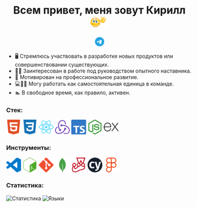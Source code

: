 <h1 align='center'>Всем привет, меня зовут Кирилл
  <img src='./hello.gif' height='30' alt='Приветствие' />
</h1>
<div align='center'>
  <a href='https://t.me/k_gavrilkov'>
    <img src='./Telegram.svg' width='25' height='25' alt='Telegram' />
  </a>
</div>
<ul>
  <li>
    🖥 Стремлюсь участвовать в разработке новых продуктов или совершенствовании существующих.
  </li>
  <li>
    👨‍🏫 Заинтересован в работе под руководством опытного наставника.
  </li>
  <li>
    💪 Мотивирован на профессиональное развитие.
  </li>
  <li>
    💻🚫🏢 Могу работать как самостоятельная единица в команде.
  </li>
  <li>
    🏊 В свободное время, как правило, активен.
  </li>
</ul>
<h3>Стек:</h3>
<div>
  <img src='./HTML5.svg' width='40' height='40' alt='HTML5' />
  <img src='./CSS3.svg' width='40' height='40' alt='CSS3' />
  <img src='./React.svg' width='40' height='40' alt='React' />
  <img src='./Redux.svg' width='40' height='40' alt='Redux' />
  <img src='./TypeScript.svg' width='40' height='40' alt='TypeScript' />
  <img src='./Node.js.svg' width='40' height='40' alt='Node.js' />
  <img src='./Express.svg' width='40' height='40' alt='Express' />
</div>
<h3>Инструменты:</h3>
<div>
  <img src='./VS Code.svg' width='40' height='40' alt='VS Code' />
  <img src='./GNU Bash.svg' width='40' height='40' alt='GNU Bash' />
  <img src='./Git.svg' width='40' height='40' alt='Git' />
  <img src='./MongoDB.svg' width='40' height='40' alt='MongoDB' />
  <img src='./Jest.svg' width='40' height='40' alt='Jest' />
  <img src='./Cypress.svg' width='40' height='40' alt='Cypress' />
  <img src='./Figma.svg' width='40' height='40' alt='Figma' />
</div>
<h3>Статистика:</h3>
<div>
  <img style='height: auto; width: 50%' src='https://github-readme-stats.vercel.app/api?username=kgavrilkov' alt='Статистика' />
  <img style='height: auto; width: 49%' src='https://github-readme-stats.vercel.app/api/top-langs/?username=kgavrilkov&layout=compact' alt='Языки' />
</div>
